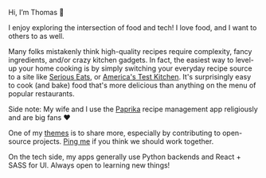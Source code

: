 Hi, I’m Thomas 👋

I enjoy exploring the intersection of food and tech!  I love food, and I want to others to as well.

Many folks mistakenly think high-quality recipes require complexity, fancy ingredients, and/or crazy kitchen gadgets.  In fact, the easiest way to level-up your home cooking is by simply switching your everyday recipe source to a site like [Serious Eats](https://seriouseats.com), or [America's Test Kitchen](https://americastestkitchen.com).  It's surprisingly easy to cook (and bake) food that's more delicious than anything on the menu of popular restaurants.

Side note: My wife and I use the [Paprika](https://paprikaapp.com) recipe management app religiously and are big fans ❤ 

One of my [themes](https://www.youtube.com/watch?v=NVGuFdX5guE) is to share more, especially by contributing to open-source projects.  [Ping me](mailto:tp.berg+github.readme@gmail.com) if you think we should work together.

On the tech side, my apps generally use Python backends and React + SASS for UI.  Always open to learning new things!

<!---
brystmar/brystmar is a ✨ special ✨ repository because its `README.md` (this file) appears on your GitHub profile.
You can click the Preview link to take a look at your changes.
--->
